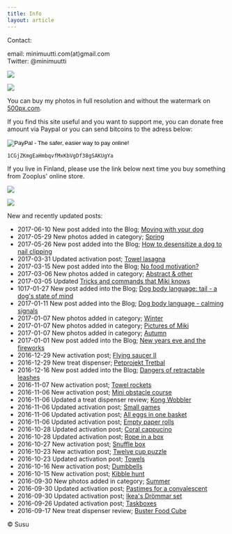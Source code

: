 ```yaml
---
title: Info
layout: article
---
```


Contact:

email: minimuutti.com(at)gmail.com<br/>
Twitter: @minimuutti

[![](https://dl.dropboxusercontent.com/sh/ea1wtnz7z734o12/AADN3gQnG6WMsOFYQTpumxJda/muut/Twitter%20logo_40.jpg)](https://twitter.com/minimuutti)

![](https://lh3.googleusercontent.com/rUi_U-5Iu5bgA0h60ykYVrw8kV3k10DMccmLkt_t2Vs=w245)

You can buy my photos in full resolution and without the watermark on [500px.com](https://500px.com/search?q=minimuutticom&type=market).

If you find this site useful and you want to support me, you can donate free amount via Paypal or you can send bitcoins to the adress below:

<p>
<form action="https://www.paypal.com/cgi-bin/webscr" method="post" target="_top">
<input type="hidden" name="cmd" value="_s-xclick">
<input type="hidden" name="hosted_button_id" value="YSDQ9E3APZA84">
<input type="image" src="https://www.paypalobjects.com/en_US/i/btn/btn_donateCC_LG.gif" border="0" name="submit" alt="PayPal - The safer, easier way to pay online!">
<img alt="" border="0" src="https://www.paypalobjects.com/en_US/i/scr/pixel.gif" width="1" height="1">
</form>
</p>

	1CGjZKmgEaHmbqvfMxKbVgDf38gSAKUgYa


If you live in Finland, please use the link below next time you buy something from Zooplus' online store.

![](https://dl.dropboxusercontent.com/sh/ea1wtnz7z734o12/AACCzL-JjXAN7IzVNYX9e1iCa/muut/minimute_.jpg)

[![](https://lh3.googleusercontent.com/MKwfsbFq7uu2wQQcpBMKzbeTWG_X6GHIw91FFzQ2LGw=w447)](http://clk.tradedoubler.com/click?p(210840)a(2526211)g(19927404)url(http://www.zooplus.fi/))

New and recently updated posts:

* 2017-06-10 New post added into the Blog; [Moving with your dog](http://minimuutti.com/en/blog/moving-with-your-dog/)
* 2017-05-29 New photos added in category; [Spring](http://minimuutti.com/en/photography/finnish-nature/spring/)
* 2017-05-26 New post added into the Blog; [How to desensitize a dog to nail clipping](http://minimuutti.com/en/blog/how-to-desensitize-a-dog-to-nail-clipping/)
* 2017-03-31 Updated activation post; [Towel lasagna](http://minimuutti.com/en/activation/towel-lasagna/)
* 2017-03-15 New post added into the Blog; [No food motivation?](http://minimuutti.com/en/blog/no-food-motivation/)
* 2017-03-06 New photos added in category; [Abstract & other](http://minimuutti.com/en/photography/abstract-other/)
* 2017-03-05 Updated [Tricks and commands that Miki knows](http://minimuutti.com/en/tricks/tricks-and-cues-that-Miki-knows/)
* 1017-01-27 New post added into the Blog; [Dog body language: tail - a dog's state of mind](http://minimuutti.com/en/blog/dog-body-language-tail-dogs-state-of-mind/)
* 2017-01-11 New post added into the Blog; [Dog body language - calming signals](http://minimuutti.com/en/blog/dog-body-language-calming-signals/)
* 2017-01-07 New photos added in category; [Winter](http://minimuutti.com/en/photography/finnish-nature/winter/)
* 2017-01-07 New photos added in category; [Pictures of Miki](http://minimuutti.com/en/photography/pictures-of-miki/)
* 2017-01-07 New photos added in category; [Autumn](http://minimuutti.com/en/photography/finnish-nature/autumn/)
* 2017-01-01 New post added into the Blog; [New years eve and the fireworks](http://minimuutti.com/en/blog/new-years-eve-and-the-fireworks/)
* 2016-12-29 New activation post; [Flying saucer II](http://minimuutti.com/en/activation/flying-saucer-ii/)
* 2016-12-29 New treat dispenser; [Petprojekt Tretbal](http://minimuutti.com/en/treat-dispensers/petprojekt-tretbal/)
* 2016-12-16 New post added into the Blog; [Dangers of retractable leashes](http://minimuutti.com/en/blog/dangers-of-retractable-leashes/)
* 2016-11-07 New activation post; [Towel rockets](http://minimuutti.com/en/activation/towel-rockets/)
* 2016-11-06 New activation post; [Mini obstacle course](http://minimuutti.com/en/activation/mini-obstacle-course/)
* 2016-11-06 Updated a treat dispenser review; [Kong Wobbler](http://minimuutti.com/en/treat-dispensers/kong-wobbler/)
* 2016-11-06 Updated activation post; [Small games](http://minimuutti.com/en/activation/small-games/)
* 2016-11-06 Updated activation post; [All eggs in one basket](http://minimuutti.com/en/activation/all-eggs-in-one-basket/)
* 2016-11-06 Updated activation post; [Empty paper rolls](http://minimuutti.com/en/activation/empty-paper-rolls/)
* 2016-10-28 Updated activation post; [Coral cappucino](http://minimuutti.com/en/activation/coral-cappucino/)
* 2016-10-28 Updated activation post; [Rope in a box](http://minimuutti.com/en/activation/rope-in-a-box/)
* 2016-10-27 New activation post; [Snuffle box](http://minimuutti.com/en/activation/snuffle-box/)
* 2016-10-23 New activation post; [Twelve cup puzzle](http://minimuutti.com/en/activation/twelve-cup-puzzle/)
* 2016-10-23 Updated activation post; [Towels](http://minimuutti.com/en/activation/towels/)
* 2016-10-16 New activation post; [Dumbbells](http://minimuutti.com/en/activation/dumbbells/)
* 2016-10-15 New activation post; [Kibble hunt](http://minimuutti.com/en/activation/kibble-hunt/)
* 2016-09-30 New photos added in category; [Summer](http://minimuutti.com/en/photography/finnish-nature/summer/)
* 2016-09-30 Updated activation post; [Pastimes for a convalescent](http://minimuutti.com/en/activation/pastimes-for-a-convalescent/)
* 2016-09-30 Updated activation post; [Ikea's Drömmar set](http://minimuutti.com/en/activation/ikeas-drommar-set/)
* 2016-09-26 Updated activation post; [Taskboxes](http://minimuutti.com/en/activation/taskboxes/)
* 2016-09-17 New treat dispenser review; [Buster Food Cube](http://minimuutti.com/en/treat-dispensers/buster-food-cube/)

© Susu